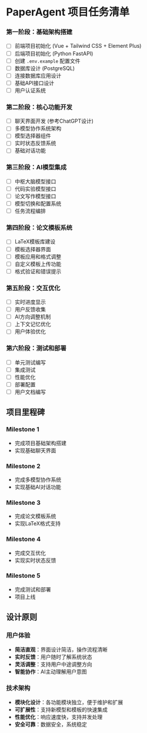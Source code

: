 # PaperAgent 项目任务清单

### 第一阶段：基础架构搭建
- [ ] 前端项目初始化 (Vue + Tailwind CSS + Element Plus)
- [ ] 后端项目初始化 (Python FastAPI)
- [ ] 创建 `.env.example` 配置文件
- [ ] 数据库设计 (PostgreSQL)
- [ ] 连接数据库应用设计
- [ ] 基础API接口设计
- [ ] 用户认证系统

### 第二阶段：核心功能开发
- [ ] 聊天界面开发 (参考ChatGPT设计)
- [ ] 多模型协作系统架构
- [ ] 模型选择器组件
- [ ] 实时状态反馈系统
- [ ] 基础对话功能

### 第三阶段：AI模型集成
- [ ] 中枢大脑模型接口
- [ ] 代码实验模型接口
- [ ] 论文写作模型接口
- [ ] 模型切换和配置系统
- [ ] 任务流程编排

### 第四阶段：论文模板系统
- [ ] LaTeX模板库建设
- [ ] 模板选择器界面
- [ ] 模板应用和格式调整
- [ ] 自定义模板上传功能
- [ ] 格式验证和错误提示

### 第五阶段：交互优化
- [ ] 实时进度显示
- [ ] 用户反馈收集
- [ ] AI方向调整机制
- [ ] 上下文记忆优化
- [ ] 用户体验优化

### 第六阶段：测试和部署
- [ ] 单元测试编写
- [ ] 集成测试
- [ ] 性能优化
- [ ] 部署配置
- [ ] 用户文档编写

## 项目里程碑

### Milestone 1
- 完成项目基础架构搭建
- 实现基础聊天界面

### Milestone 2
- 完成多模型协作系统
- 实现基础AI对话功能

### Milestone 3
- 完成论文模板系统
- 实现LaTeX格式支持

### Milestone 4 
- 完成交互优化
- 实现实时状态反馈

### Milestone 5 
- 完成测试和部署
- 项目上线

## 设计原则

### 用户体验
- **简洁直观**：界面设计简洁，操作流程清晰
- **实时反馈**：用户随时了解系统状态
- **灵活调整**：支持用户中途调整方向
- **智能协作**：AI主动理解用户意图

### 技术架构
- **模块化设计**：各功能模块独立，便于维护和扩展
- **可扩展性**：支持新模型和模板的快速集成
- **性能优化**：响应速度快，支持并发处理
- **安全可靠**：数据安全，系统稳定
